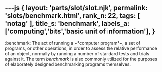 ---js
{
  layout: 'parts/slot/slot.njk',
  permalink: 'slots/benchmark.html',
  rank_n: 22,
  tags: [ 'notag' ],
  title_s: 'benchmark',
  labels_a: ['computing','bits','basic unit of information'],
}
---
:benchmark:
The act of running a ~°computer program°~, a set of programs, or other operations, in order to assess the relative performance of an object, normally by running a number of standard tests and trials against it. The term <i>benchmark</i> is also commonly utilized for the purposes of elaborately designed benchmarking programs themselves.
